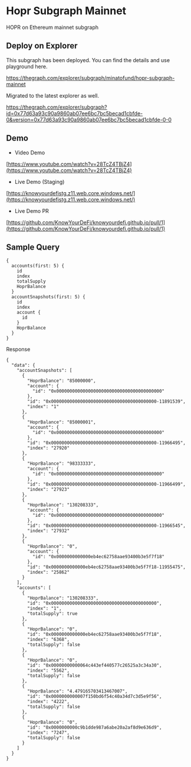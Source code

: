 # Hopr Subgraph Mainnet
HOPR on Ethereum mainnet subgraph

## Deploy on Explorer
This subgraph has been deployed. You can find the details and use playground here.

https://thegraph.com/explorer/subgraph/minatofund/hopr-subgraph-mainnet

Migrated to the latest explorer as well.

https://thegraph.com/explorer/subgraph?id=0x77d63a93c90a9860ab07ee6bc7bc5becad1cbfde-0&version=0x77d63a93c90a9860ab07ee6bc7bc5becad1cbfde-0-0

## Demo
* Video Demo 

[https://www.youtube.com/watch?v=28TcZ4TBjZ4](https://www.youtube.com/watch?v=28TcZ4TBjZ4)

* Live Demo (Staging)

[https://knowyourdefistg.z11.web.core.windows.net/](https://knowyourdefistg.z11.web.core.windows.net/)

* Live Demo PR

[https://github.com/KnowYourDeFi/knowyourdefi.github.io/pull/1](https://github.com/KnowYourDeFi/knowyourdefi.github.io/pull/1)


## Sample Query

```
{
  accounts(first: 5) {
    id
    index
    totalSupply
    HoprBalance
  }
  accountSnapshots(first: 5) {
    id
    index
    account {
      id
    }
    HoprBalance
  }
}
```

Response
```
{
  "data": {
    "accountSnapshots": [
      {
        "HoprBalance": "85000000",
        "account": {
          "id": "0x0000000000000000000000000000000000000000"
        },
        "id": "0x0000000000000000000000000000000000000000-11891539",
        "index": "1"
      },
      {
        "HoprBalance": "85000001",
        "account": {
          "id": "0x0000000000000000000000000000000000000000"
        },
        "id": "0x0000000000000000000000000000000000000000-11966495",
        "index": "27920"
      },
      {
        "HoprBalance": "98333333",
        "account": {
          "id": "0x0000000000000000000000000000000000000000"
        },
        "id": "0x0000000000000000000000000000000000000000-11966499",
        "index": "27923"
      },
      {
        "HoprBalance": "130208333",
        "account": {
          "id": "0x0000000000000000000000000000000000000000"
        },
        "id": "0x0000000000000000000000000000000000000000-11966545",
        "index": "27932"
      },
      {
        "HoprBalance": "0",
        "account": {
          "id": "0x0000000000000eb4ec62758aae93400b3e5f7f18"
        },
        "id": "0x0000000000000eb4ec62758aae93400b3e5f7f18-11955475",
        "index": "25862"
      }
    ],
    "accounts": [
      {
        "HoprBalance": "130208333",
        "id": "0x0000000000000000000000000000000000000000",
        "index": "1",
        "totalSupply": true
      },
      {
        "HoprBalance": "0",
        "id": "0x0000000000000eb4ec62758aae93400b3e5f7f18",
        "index": "6368",
        "totalSupply": false
      },
      {
        "HoprBalance": "0",
        "id": "0x00000000000064c443ef440577c26525a3c34a30",
        "index": "5562",
        "totalSupply": false
      },
      {
        "HoprBalance": "4.479165703413467007",
        "id": "0x0000000000007f150bd6f54c40a34d7c3d5e9f56",
        "index": "4222",
        "totalSupply": false
      },
      {
        "HoprBalance": "0",
        "id": "0x0000000000c9b1dde987a6abe20a2af8d9e636d9",
        "index": "7247",
        "totalSupply": false
      }
    ]
  }
}
```
